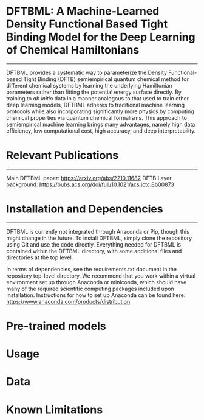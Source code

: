 # DFTBML: A Machine-Learned Density Functional Based Tight Binding Model for the Deep Learning of Chemical Hamiltonians 
---
DFTBML provides a systematic way to parameterize the Density Functional-based Tight Binding (DFTB) semiempirical quantum chemical method for different chemical systems by learning the underlying Hamiltonian parameters rather than fitting the potential energy surface directly. By training to *ab initio* data in a manner analogous to that used to train other deep learning models, DFTBML adheres to traditional machine learning protocols while also incorporating significantly more physics by computing chemical properties via quantum chemical formalisms. This approach to semiempirical machine learning brings many advantages, namely high data efficiency, low computational cost, high accuracy, and deep interpretability.

# Relevant Publications
---
Main DFTBML paper: https://arxiv.org/abs/2210.11682
DFTB Layer background: https://pubs.acs.org/doi/full/10.1021/acs.jctc.8b00873

# Installation and Dependencies
---
DFTBML is currently not integrated through Anaconda or Pip, though this might change in the future. To install DFTBML, simply clone the repository using Git and use the code directly. Everything needed for DFTBML is contained within the DFTBML directory, with some additional files and directories at the top level. 

In terms of dependencies, see the requirements.txt document in the repository top-level directory. We recommend that you work within a virtual environment set up through Anaconda or miniconda, which should have many of the required scientific computing packages included upon installation. Instructions for how to set up Anaconda can be found here: https://www.anaconda.com/products/distribution

# Pre-trained models
# Usage
# Data
# Known Limitations
